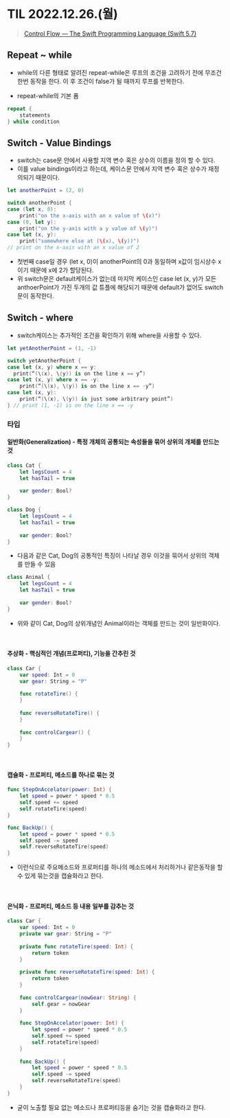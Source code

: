 # TIL 2022.12.26.(월)
> [Control Flow — The Swift Programming Language (Swift 5.7)](https://docs.swift.org/swift-book/LanguageGuide/ControlFlow.html)  
## Repeat ~ while
* while의 다른 형태로 알려진 repeat-while은 루프의 조건을 고려하기 전에 무조건 한번 동작을 한다. 이 후 조건이 false가 될 때까지 루프를 반복한다.

* repeat-while의 기본 폼
```swift
repeat {
    statements
} while condition
```

## Switch - Value Bindings
* switch는 case문 안에서 사용할 지역 변수 혹은 상수의 이름을 정의 할 수 있다.
* 이를 value bindings이라고 하는데, 케이스문 안에서 지역 변수 혹은 상수가 재정의되기 때문이다.
```swift
let anotherPoint = (2, 0)

switch anotherPoint {
case (let x, 0):
	print("on the x-axis with an x value of \(x)")
case (0, let y):
	print("on the y-axis with a y value of \(y)")
case let (x, y):
	print("somewhere else at (\(x), \(y))")
// print on the x-axis with an x value of 2
```

* 첫번째 case일 경우 (let x, 0)이 anotherPoint의 0과 동일하며 x값이 임시상수 x이기 때문에 x에 2가 할당된다.
* 위 switch문은 default케이스가 없는데 마지막 케이스인 case let (x, y)가 모든 anthoerPoint가 가진 두개의 값 튜플에 해당되기 때문에 default가 없어도 switch문이 동작한다.

## Switch - where
* switch케이스는 추가적인 조건을 확인하기 위해 where을 사용할 수 있다.

```swift
let yetAnotherPoint = (1, -1)

switch yetAnotherPoint {
case let (x, y) where x == y:
  print(“(\(x), \(y)) is on the line x == y”)
case let (x, y) where x == -y:
	print(“(\(x), \(y)) is on the line x == -y”)
case let (x, y):
	print(“(\(x), \(y)) is just some arbitrary point”)
} // print (1, -1) is on the line x == -y
```


### 타입

#### 일반화(Generalization) - 특정 개체의 공통되는 속성들을 묶어 상위의 개체를 만드는 것
```swift
class Cat {
    let legsCount = 4
    let hasTail = true
    
    var gender: Bool?
}

class Dog {
    let legsCount = 4
    let hasTail = true
    
    var gender: Bool?
}
```
* 다음과 같은 Cat, Dog의 공통적인 특징이 나타날 경우 이것을 묶어서 상위의 객체를 만들 수 있음

```swift
class Animal {
    let legsCount = 4
    let hasTail = true
    
    var gender: Bool?
}
```
* 위와 같이 Cat, Dog의 상위개념인 Animal이라는 객체를 만드는 것이 일반화이다.

</br>

#### 추상화 - 핵심적인 개념(프로퍼티), 기능을 간추린 것
```swift
class Car {
    var speed: Int = 0
    var gear: String = "P"
    
    func rotateTire() {
    }
    
    func reverseRotateTire() {
    }
    
    func controlCargear() {
    }
}
```

</br>

#### 캡슐화 - 프로퍼티, 메소드를 하나로 묶는 것
```swift
func StepOnAccelator(power: Int) {
    let speed = power * speed * 0.5
    self.speed += speed
    self.rotateTire(speed)
}

func BackUp() {
    let speed = power * speed * 0.5
    self.speed -= speed
    self.reverseRotateTire(speed)
}
```
* 이런식으로 주요메소드와 프로퍼티를 하나의 메소드에서 처리하거나 같은동작을 할 수 있게 묶는것을 캡슐화라고 한다.

</br>

#### 은닉화 - 프로퍼티, 메소드 등 내용 일부를 감추는 것
```swift
class Car {
    var speed: Int = 0
    private var gear: String = "P"
    
    private func rotateTire(speed: Int) {
        return token
    }
    
    private func reverseRotateTire(speed: Int) {
        return token
    }
    
    func controlCargear(nowGear: String) {
        self.gear = nowGear
    }
    
    func StepOnAccelator(power: Int) {
        let speed = power * speed * 0.5
        self.speed += speed
        self.rotateTire(speed)
    }
    
    func BackUp() {
        let speed = power * speed * 0.5
        self.speed -= speed
        self.reverseRotateTire(speed)
    }
}
```
* 굳이 노출할 필요 없는 메소드나 프로퍼티등을 숨기는 것을 캡슐화라고 한다.